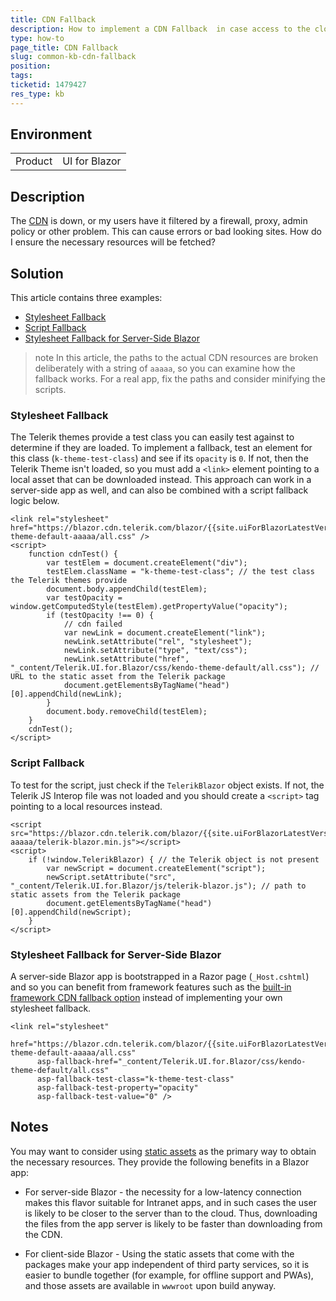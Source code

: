 ```yaml
---
title: CDN Fallback
description: How to implement a CDN Fallback  in case access to the cloud is unavailable
type: how-to
page_title: CDN Fallback
slug: common-kb-cdn-fallback
position: 
tags: 
ticketid: 1479427
res_type: kb
---
```


## Environment

<table>
    <tbody>
        <tr>
            <td>Product</td>
            <td>UI for Blazor</td>
        </tr>
    </tbody>
</table>

## Description

The [CDN](slug:common-features-cdn) is down, or my users have it filtered by a firewall, proxy, admin policy or other problem. This can cause errors or bad looking sites. How do I ensure the necessary resources will be fetched?


## Solution

This article contains three examples:


* [Stylesheet Fallback](#stylesheet-fallback)
* [Script Fallback](#script-fallback)
* [Stylesheet Fallback for Server-Side Blazor](#stylesheet-fallback-for-server-side-blazor)


>note In this article, the paths to the actual CDN resources are broken deliberately with a string of `aaaaa`, so you can examine how the fallback works. For a real app, fix the paths and consider minifying the scripts.


### Stylesheet Fallback

The Telerik themes provide a test class you can easily test against to determine if they are loaded. To implement a fallback, test an element for this class (`k-theme-test-class`) and see if its `opacity` is `0`. If not, then the Telerik Theme isn't loaded, so you must add a `<link>` element pointing to a local asset that can be downloaded instead. This approach can work in a server-side app as well, and can also be combined with a script fallback logic below.

<div class="skip-repl"></div>

````RAZOR
<link rel="stylesheet" href="https://blazor.cdn.telerik.com/blazor/{{site.uiForBlazorLatestVersion}}/kendo-theme-default-aaaaa/all.css" />
<script>
    function cdnTest() {
        var testElem = document.createElement("div");
        testElem.className = "k-theme-test-class"; // the test class the Telerik themes provide
        document.body.appendChild(testElem);
        var testOpacity = window.getComputedStyle(testElem).getPropertyValue("opacity");
        if (testOpacity !== 0) {
            // cdn failed
            var newLink = document.createElement("link");
            newLink.setAttribute("rel", "stylesheet");
            newLink.setAttribute("type", "text/css");
            newLink.setAttribute("href", "_content/Telerik.UI.for.Blazor/css/kendo-theme-default/all.css"); // URL to the static asset from the Telerik package
            document.getElementsByTagName("head")[0].appendChild(newLink);
        }
        document.body.removeChild(testElem);
    }
    cdnTest();
</script>
````

### Script Fallback

To test for the script, just check if the `TelerikBlazor` object exists. If not, the Telerik JS Interop file was not loaded and you should create a `<script>` tag pointing to a local resources instead.

<div class="skip-repl"></div>

````RAZOR
<script src="https://blazor.cdn.telerik.com/blazor/{{site.uiForBlazorLatestVersion}}-aaaaa/telerik-blazor.min.js"></script>
<script>
    if (!window.TelerikBlazor) { // the Telerik object is not present
        var newScript = document.createElement("script");
        newScript.setAttribute("src", "_content/Telerik.UI.for.Blazor/js/telerik-blazor.js"); // path to static assets from the Telerik package
        document.getElementsByTagName("head")[0].appendChild(newScript);
    }
</script>
````

### Stylesheet Fallback for Server-Side Blazor

A server-side Blazor app is bootstrapped in a Razor page (`_Host.cshtml`) and so you can benefit from framework features such as the [built-in framework CDN fallback option](https://docs.microsoft.com/en-us/aspnet/core/mvc/views/tag-helpers/built-in/link-tag-helper?view=aspnetcore-3.1#asp-fallback-href) instead of implementing your own stylesheet fallback.

<div class="skip-repl"></div>

````RAZOR
<link rel="stylesheet"
      href="https://blazor.cdn.telerik.com/blazor/{{site.uiForBlazorLatestVersion}}/kendo-theme-default-aaaaa/all.css"
      asp-fallback-href="_content/Telerik.UI.for.Blazor/css/kendo-theme-default/all.css"
      asp-fallback-test-class="k-theme-test-class"
      asp-fallback-test-property="opacity"
      asp-fallback-test-value="0" />
````

## Notes
You may want to consider using [static assets](slug:getting-started/what-you-need#css-theme-and-javascript-files) as the primary way to obtain the necessary resources. They provide the following benefits in a Blazor app:

* For server-side Blazor - the necessity for a low-latency connection makes this flavor suitable for Intranet apps, and in such cases the user is likely to be closer to the server than to the cloud. Thus, downloading the files from the app server is likely to be faster than downloading from the CDN.

* For client-side Blazor - Using the static assets that come with the packages make your app independent of third party services, so it is easier to bundle together (for example, for offline support and PWAs), and those assets are available in `wwwroot` upon build anyway.
